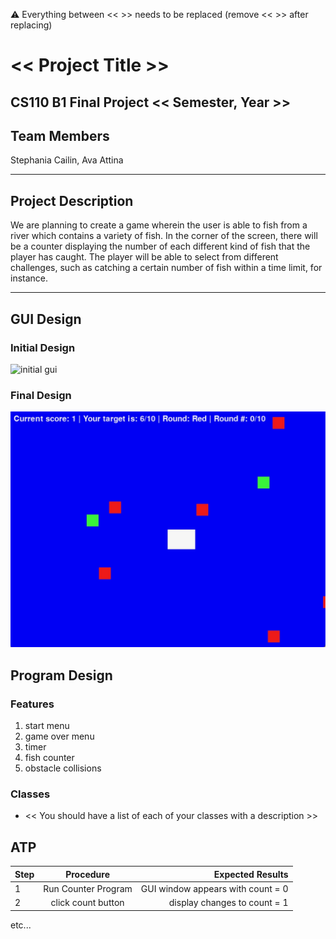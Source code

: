
:warning: Everything between << >> needs to be replaced (remove << >> after replacing)

# << Project Title >>
## CS110 B1 Final Project  << Semester, Year >>

## Team Members

Stephania Cailin, Ava Attina

***

## Project Description

We are planning to create a game wherein the user is able to fish from a river which contains a variety of fish. In the corner of the screen, there will be a counter displaying the number of each different kind of fish that the player has caught. The player will be able to select from different challenges, such as catching a certain number of fish within a time limit, for instance.

***    

## GUI Design

### Initial Design

![initial gui](assets/gui.jpg)

### Final Design

![final gui](assets/finalgui.jpg)

## Program Design

### Features

1. start menu
2. game over menu
3. timer
4. fish counter
5. obstacle collisions

### Classes

- << You should have a list of each of your classes with a description >>

## ATP

| Step                 |Procedure             |Expected Results                   |
|----------------------|:--------------------:|----------------------------------:|
|  1                   | Run Counter Program  |GUI window appears with count = 0  |
|  2                   | click count button   | display changes to count = 1      |
etc...
